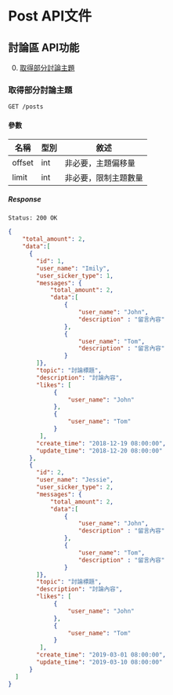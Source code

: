 # Post API文件

## 討論區 API功能

0. [取得部分討論主題](#取得部分討論主題)

### 取得部分討論主題

`GET /posts`

#### 參數

| 名稱       | 型別   | 敘述                     |
| ---------- | ------ | ------------------------ |
| offset    | int | 非必要，主題偏移量  |
| limit     | int | 非必要，限制主題數量 |

##### Response

`Status: 200 OK`

```json
{
    "total_amount": 2,
    "data":[
      {
        "id": 1,
        "user_name": "Imily",
        "user_sicker_type": 1,
        "messages": {
            "total_amount": 2,
            "data":[
                {
                    "user_name": "John",
                    "description" : "留言內容"
                },
                {
                    "user_name": "Tom",
                    "description" : "留言內容"
                }
        ]},
        "topic": "討論標題",
        "description": "討論內容",
        "likes": [
             {
                 "user_name": "John"
             },
             {
                 "user_name": "Tom"
             }
         ],
        "create_time": "2018-12-19 08:00:00",
        "update_time": "2018-12-20 08:00:00"
      },
      {
        "id": 2,
        "user_name": "Jessie",
        "user_sicker_type": 2,
        "messages": {
            "total_amount": 2,
            "data":[
                {
                    "user_name": "John",
                    "description" : "留言內容"
                },
                {
                    "user_name": "Tom",
                    "description" : "留言內容"
                }
        ]},
        "topic": "討論標題",
        "description": "討論內容",
        "likes": [
             {
                 "user_name": "John"
             },
             {
                 "user_name": "Tom"
             }
         ],
        "create_time": "2019-03-01 08:00:00",
        "update_time": "2019-03-10 08:00:00"
      }
  ]
}
```
